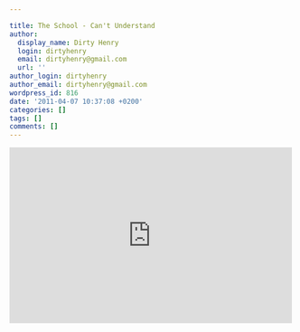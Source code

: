 ```yaml
---

title: The School - Can't Understand
author:
  display_name: Dirty Henry
  login: dirtyhenry
  email: dirtyhenry@gmail.com
  url: ''
author_login: dirtyhenry
author_email: dirtyhenry@gmail.com
wordpress_id: 816
date: '2011-04-07 10:37:08 +0200'
categories: []
tags: []
comments: []
---
```

<iframe title="YouTube video player" width="500" height="311" src="http://www.youtube.com/embed/YMZyepKutns" frameborder="0" allowfullscreen></iframe>
